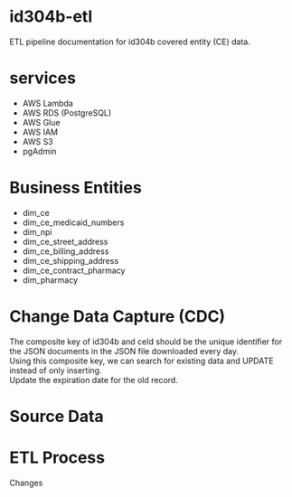 # id304b-etl
ETL pipeline documentation for id304b covered entity (CE) data.


# services

+ AWS Lambda
+ AWS RDS (PostgreSQL)
+ AWS Glue
+ AWS IAM
+ AWS S3
+ pgAdmin

# Business Entities

+ dim_ce
+ dim_ce_medicaid_numbers
+ dim_npi
+ dim_ce_street_address
+ dim_ce_billing_address
+ dim_ce_shipping_address
+ dim_ce_contract_pharmacy
+ dim_pharmacy

# Change Data Capture (CDC)

The composite key of id304b and ceId should be the unique identifier for the JSON documents in the JSON file downloaded every day.  
Using this composite key, we can search for existing data and UPDATE instead of only inserting.  
Update the expiration date for the old record.

# Source Data

# ETL Process

Changes
